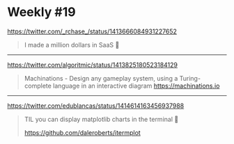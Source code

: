 # Weekly #19

https://twitter.com/_rchase_/status/1413666084931227652

> I made a million dollars in SaaS 🤑

---

https://twitter.com/algoritmic/status/1413825180523184129

> Machinations - Design any gameplay system, using a Turing-complete language in an interactive diagram https://machinations.io

---

https://twitter.com/edublancas/status/1414614163456937988

> TIL you can display matplotlib charts in the terminal 🤯
>
> https://github.com/daleroberts/itermplot
